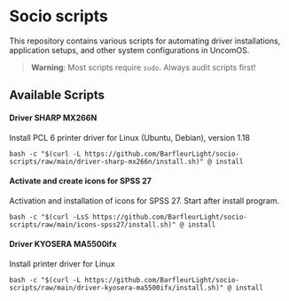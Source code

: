 # Socio scripts

This repository contains various scripts for automating driver installations, application setups, and other system configurations in UncomOS.

> **Warning**: Most scripts require `sudo`. Always audit scripts first!

## Available Scripts 

#### Driver SHARP MX266N

Install PCL 6 printer driver for Linux (Ubuntu, Debian), version 1.18

```
bash -c "$(curl -L https://github.com/BarfleurLight/socio-scripts/raw/main/driver-sharp-mx266n/install.sh)" @ install
```

#### Activate and create icons for SPSS 27

Activation and installation of icons for SPSS 27. Start after install program.

```
bash -c "$(curl -LsS https://github.com/BarfleurLight/socio-scripts/raw/main/icons-spss27/install.sh)" @ install
```

#### Driver KYOSERA MA5500ifx

Install printer driver for Linux

```
bash -c "$(curl -L https://github.com/BarfleurLight/socio-scripts/raw/main/driver-kyosera-ma5500ifx/install.sh)" @ install
```

